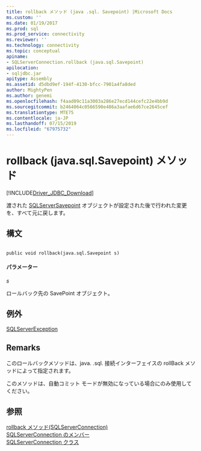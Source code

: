 ```yaml
---
title: rollback メソッド (java .sql. Savepoint) |Microsoft Docs
ms.custom: ''
ms.date: 01/19/2017
ms.prod: sql
ms.prod_service: connectivity
ms.reviewer: ''
ms.technology: connectivity
ms.topic: conceptual
apiname:
- SQLServerConnection.rollback (java.sql.Savepoint)
apilocation:
- sqljdbc.jar
apitype: Assembly
ms.assetid: d5dbd9ef-194f-4130-bfcc-7901a4fa8ded
author: MightyPen
ms.author: genemi
ms.openlocfilehash: f4aad09c11a3003a286e27ecd144cefc22e4bb9d
ms.sourcegitcommit: b2464064c0566590e486a3aafae6d67ce2645cef
ms.translationtype: MTE75
ms.contentlocale: ja-JP
ms.lasthandoff: 07/15/2019
ms.locfileid: "67975732"
---
```

# <a name="rollback-method-javasqlsavepoint"></a>rollback (java.sql.Savepoint) メソッド
[!INCLUDE[Driver_JDBC_Download](../../../includes/driver_jdbc_download.md)]

  渡された [SQLServerSavepoint](../../../connect/jdbc/reference/sqlserversavepoint-class.md) オブジェクトが設定された後で行われた変更を、すべて元に戻します。  
  
## <a name="syntax"></a>構文  
  
```  
  
public void rollback(java.sql.Savepoint s)  
```  
  
#### <a name="parameters"></a>パラメーター  
 *s*  
  
 ロールバック先の SavePoint オブジェクト。  
  
## <a name="exceptions"></a>例外  
 [SQLServerException](../../../connect/jdbc/reference/sqlserverexception-class.md)  
  
## <a name="remarks"></a>Remarks  
 このロールバックメソッドは、java. .sql. 接続インターフェイスの rollBack メソッドによって指定されます。  
  
 このメソッドは、自動コミット モードが無効になっている場合にのみ使用してください。  
  
## <a name="see-also"></a>参照  
 [rollback メソッド&#40;SQLServerConnection&#41;](../../../connect/jdbc/reference/rollback-method-sqlserverconnection.md)   
 [SQLServerConnection のメンバー](../../../connect/jdbc/reference/sqlserverconnection-members.md)   
 [SQLServerConnection クラス](../../../connect/jdbc/reference/sqlserverconnection-class.md)  
  
  
